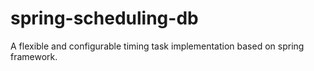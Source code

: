 # spring-scheduling-db
A flexible and configurable timing task implementation based on spring framework.
